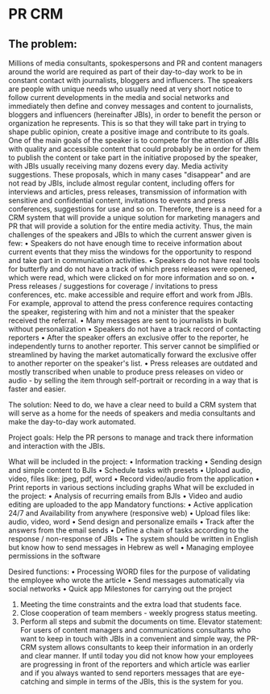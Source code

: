 # PR CRM
<h2>The problem:</h2>
Millions of media consultants, spokespersons and PR and content managers around the world are required as part of their day-to-day work to be in constant contact with journalists, bloggers and influencers.
The speakers are people with unique needs who usually need at very short notice to follow current developments in the media and social networks and immediately then define and convey messages and content to journalists, bloggers and influencers (hereinafter JBIs), in order to benefit the person or organization he represents. This is so that they will take part in trying to shape public opinion, create a positive image and contribute to its goals.
One of the main goals of the speaker is to compete for the attention of JBIs with quality and accessible content that could probably be in order for them to publish the content or take part in the initiative proposed by the speaker, with JBIs usually receiving many dozens every day. Media activity suggestions.
These proposals, which in many cases "disappear" and are not read by JBIs, include almost regular content, including offers for interviews and articles, press releases, transmission of information with sensitive and confidential content, invitations to events and press conferences, suggestions for use and so on.
Therefore, there is a need for a CRM system that will provide a unique solution for marketing managers and PR that will provide a solution for the entire media activity.
Thus, the main challenges of the speakers and JBIs to which the current answer given is few:
• Speakers do not have enough time to receive information about current events that they miss the windows for the opportunity to respond and take part in communication activities.
• Speakers do not have real tools for butterfly and do not have a track of which press releases were opened, which were read, which were clicked on for more information and so on.
• Press releases / suggestions for coverage / invitations to press conferences, etc. make accessible and require effort and work from JBIs. For example, approval to attend the press conference requires contacting the speaker, registering with him and not a minister that the speaker received the referral.
• Many messages are sent to journalists in bulk without personalization
• Speakers do not have a track record of contacting reporters
• After the speaker offers an exclusive offer to the reporter, he independently turns to another reporter. This server cannot be simplified or streamlined by having the market automatically forward the exclusive offer to another reporter on the speaker's list.
• Press releases are outdated and mostly transcribed when unable to produce press releases on video or audio - by selling the item through self-portrait or recording in a way that is faster and easier.

The solution:
Need to do, we have a clear need to build a CRM system that will serve as a home for the needs of speakers and media consultants and make the day-to-day work automated.

Project goals: 
Help the PR persons to manage and track there information and interaction with the JBIs.

What will be included in the project:
•	Information tracking
•	Sending design and simple content to BJIs 
•	Schedule tasks with presets
•	Upload audio, video, files like: jpeg, pdf, word
•	Record video/audio from the application
•	Print reports in various sections including graphs
What will be excluded in the project:
•	Analysis of recurring emails from BJIs
•	Video and audio editing are uploaded to the app
Mandatory functions:
•	Active application 24/7 and Availability from anywhere  (responsive web)
•	Upload files like: audio, video, word
•	Send design and personalize emails
•	Track after the answers from the email sends
•	Define a chain of tasks according to the response / non-response of JBIs
•	The system should be written in English but know how to send messages in Hebrew as well
•	Managing employee permissions in the software

Desired functions:
•	Processing WORD files for the purpose of validating the employee who wrote the article
•	Send messages automatically via social networks
•	Quick app
Milestones for carrying out the project 
1. Meeting the time constraints and the extra load that students face.
2. Close cooperation of team members - weekly progress status meeting.
3. Perform all steps and submit the documents on time.
Elevator statement:
For users of content managers and communications consultants who want to keep in touch with JBIs in a convenient and simple way, the PR-CRM system allows consultants to keep their information in an orderly and clear manner. If until today you did not know how your employees are progressing in front of the reporters and which article was earlier and if you always wanted to send reporters messages that are eye-catching and simple in terms of the JBIs, this is the system for you.
